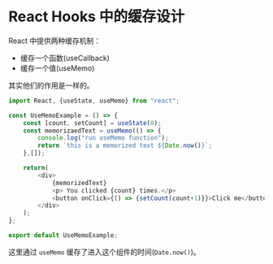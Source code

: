 <!--
 * @Author: your name
 * @Date: 2020-08-04 17:22:02
 * @LastEditTime: 2020-08-04 17:34:23
 * @LastEditors: Please set LastEditors
 * @Description: In User Settings Edit
 * @FilePath: /react-hooks/content/ch07.md
-->

# React Hooks 中的缓存设计

React 中提供两种缓存机制：

- 缓存一个函数(useCallback)
- 缓存一个值(useMemo)

其实他们的作用是一样的。

```Javascript
import React, {useState, useMemo} from "react";

const UseMemoExample = () => {
    const [count, setCount] = useState(0);
    const memorizaedText = useMemo(() => {
        console.log("run useMemo function");
        return `this is a memorized text ${Date.now()}`;
    },[]);

    return(
        <div>
            {memorizedText}
            <p> You clicked {count} times.</p>
            <button onClick={() => {setCount(count+1)}}>Click me</button>
        </div>
    );
};

export default UseMemoExample;
```

这里通过 `useMemo` 缓存了进入这个组件的时间(`Date.now()`)。
